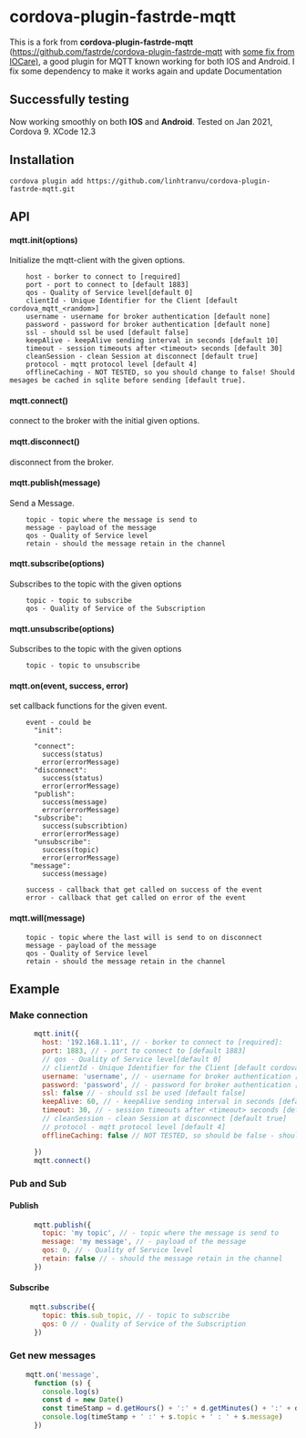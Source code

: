 # cordova-plugin-fastrde-mqtt
This is a fork from **cordova-plugin-fastrde-mqtt** (https://github.com/fastrde/cordova-plugin-fastrde-mqtt  with [some fix from IOCare)](https://github.com/IOCare/cordova-plugin-fastrde-mqtt), a good plugin for MQTT known working for both IOS and Android. I fix some dependency to make it works again and update Documentation

## Successfully testing

Now working smoothly on both **IOS** and **Android**. Tested on Jan 2021, Cordova 9. XCode 12.3

## Installation

`cordova plugin add https://github.com/linhtranvu/cordova-plugin-fastrde-mqtt.git`

## API

#### mqtt.init(options)

Initialize the mqtt-client with the given options.
```
    host - borker to connect to [required]
    port - port to connect to [default 1883]
    qos - Quality of Service level[default 0]
    clientId - Unique Identifier for the Client [default cordova_mqtt_<random>]
    username - username for broker authentication [default none] 
    password - password for broker authentication [default none]
    ssl - should ssl be used [default false]
    keepAlive - keepAlive sending interval in seconds [default 10]
    timeout - session timeouts after <timeout> seconds [default 30]
    cleanSession - clean Session at disconnect [default true]
    protocol - mqtt protocol level [default 4] 
    offlineCaching - NOT TESTED, so you should change to false! Should mesages be cached in sqlite before sending [default true].
```
#### mqtt.connect()
connect to the broker with the initial given options.
#### mqtt.disconnect()
disconnect from the broker.
#### mqtt.publish(message)
Send a Message.
```
    topic - topic where the message is send to
    message - payload of the message
    qos - Quality of Service level
    retain - should the message retain in the channel
```
#### mqtt.subscribe(options)
Subscribes to the topic with the given options
```
    topic - topic to subscribe
    qos - Quality of Service of the Subscription
```
#### mqtt.unsubscribe(options)
Subscribes to the topic with the given options
```
    topic - topic to unsubscribe
```
#### mqtt.on(event, success, error)
set callback functions for the given event.
```
    event - could be 
      "init":

      "connect": 
        success(status)
        error(errorMessage)
      "disconnect": 
        success(status)
        error(errorMessage)
      "publish": 
        success(message)
        error(errorMessage)
      "subscribe": 
        success(subscribtion)
        error(errorMessage)
      "unsubscribe": 
        success(topic)
        error(errorMessage)
     "message": 
        success(message)
    
    success - callback that get called on success of the event
    error - callback that get called on error of the event
```
#### mqtt.will(message)
```
    topic - topic where the last will is send to on disconnect
    message - payload of the message
    qos - Quality of Service level
    retain - should the message retain in the channel
```

## Example

### Make connection

```javascript
      mqtt.init({
        host: '192.168.1.11', // - borker to connect to [required]: 
        port: 1883, // - port to connect to [default 1883]
        // qos - Quality of Service level[default 0]
        // clientId - Unique Identifier for the Client [default cordova_mqtt_<random>]
        username: 'username', // - username for broker authentication [default none]
        password: 'password', // - password for broker authentication [default none]
        ssl: false // - should ssl be used [default false]
        keepAlive: 60, // - keepAlive sending interval in seconds [default 10]
        timeout: 30, // - session timeouts after <timeout> seconds [default 30]
        // cleanSession - clean Session at disconnect [default true]
        // protocol - mqtt protocol level [default 4]
        offlineCaching: false // NOT TESTED, so should be false - should mesages be cached in sqlite before sending [default true]

      })
      mqtt.connect()
```

### Pub and Sub

#### Publish

```javascript
      mqtt.publish({
        topic: 'my topic', // - topic where the message is send to
        message: 'my message', // - payload of the message
        qos: 0, // - Quality of Service level
        retain: false // - should the message retain in the channel
      })
```

#### Subscribe

```javascript
     mqtt.subscribe({
        topic: this.sub_topic, // - topic to subscribe
        qos: 0 // - Quality of Service of the Subscription
      })
```

### Get new messages

```javascript
    mqtt.on('message',
      function (s) {
        console.log(s)
        const d = new Date()
        const timeStamp = d.getHours() + ':' + d.getMinutes() + ':' + d.getSeconds()
        console.log(timeStamp + ' :' + s.topic + ' : ' + s.message)
      })
```

